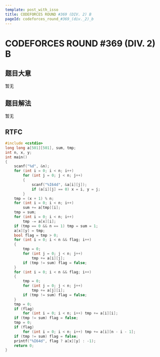 ```yaml
---
template: post_with_isso
title: CODEFORCES ROUND #369 (DIV. 2) B
pageId: codeforces_round_#369_(div._2)_b
---
```


# CODEFORCES ROUND #369 (DIV. 2) B
<span id="poem"></span><script>$(function(){$.ajax('/api/poem?rnd='+Date.now()+Math.random()).done(function(data){$('#poem').text(data);});});</script>
## 题目大意
暂无

## 题目解法
暂无

## RTFC

```cpp
#include <cstdio>
long long a[501][501], sum, tmp;
int n, x, y;
int main()
{
    scanf("%d", &n);
    for (int i = 0; i < n; i++)
        for (int j = 0; j < n; j++)
        {
            scanf("%I64d", &a[i][j]);
            if (a[i][j] == 0) x = i, y = j;
        }
    tmp = (x + 1) % n;
    for (int i = 0; i < n; i++)
        sum += a[tmp][i];
    tmp = sum;
    for (int i = 0; i < n; i++)
        tmp -= a[x][i];
    if (tmp == 0 && n == 1) tmp = sum = 1;
    a[x][y] = tmp;
    bool flag = tmp > 0;
    for (int i = 0; i < n && flag; i++)
    {
        tmp = 0;
        for (int j = 0; j < n; j++)
            tmp += a[i][j];
        if (tmp != sum) flag = false;
    }
    for (int i = 0; i < n && flag; i++)
    {
        tmp = 0;
        for (int j = 0; j < n; j++)
            tmp += a[j][i];
        if (tmp != sum) flag = false;
    }
    tmp = 0;
    if (flag)
        for (int i = 0; i < n; i++) tmp += a[i][i];
    if (tmp != sum) flag = false;
    tmp = 0;
    if (flag)
        for (int i = 0; i < n; i++) tmp += a[i][n - i - 1];
    if (tmp != sum) flag = false;
    printf("%I64d", flag ? a[x][y] : -1);
    return 0;
}
```
<div id="__comment"></div>
